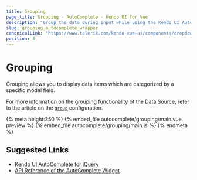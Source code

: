 ```yaml
---
title: Grouping
page_title: Grouping - AutoComplete - Kendo UI for Vue
description: "Group the data during input while using the Kendo UI AutoComplete wrapper for Vue."
slug: grouping_autocomplete_wrapper
canonicalLink: "https://www.telerik.com/kendo-vue-ui/components/dropdowns/autocomplete/"
position: 5
---
```


<div><WrapperBanner link="/kendo-vue-ui/components/dropdowns/autocomplete"></WrapperBanner></div>

# Grouping

Grouping allows you to display data items which are categorized by a specific model field.

For more information on the grouping functionality of the Data Source, refer to the article on the [`group`](https://docs.telerik.com/kendo-ui/api/javascript/data/datasource#configuration-group) configuration.

{% meta height:350 %}
{% embed_file autocomplete/grouping/main.vue preview %}
{% embed_file autocomplete/grouping/main.js %}
{% endmeta %}

## Suggested Links

* [Kendo UI AutoComplete for jQuery](https://docs.telerik.com/kendo-ui/controls/editors/autocomplete/overview)
* [API Reference of the AutoComplete Widget](https://docs.telerik.com/kendo-ui/api/javascript/ui/autocomplete)
